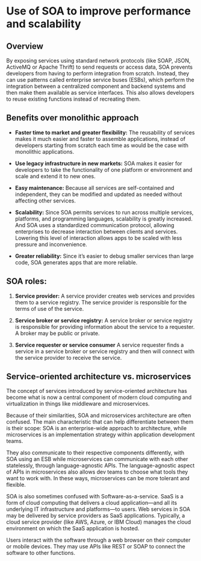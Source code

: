 
# **Use of SOA to improve performance and scalability**

## **Overview**

By exposing services using standard network protocols (like SOAP, JSON, ActiveMQ or Apache Thrift) to send requests or access data, SOA prevents developers from having to perform integration from scratch. Instead, they can use patterns called enterprise service buses (ESBs), which perform the integration between a centralized component and backend systems and then make them available as service interfaces. This also allows developers to reuse existing functions instead of recreating them.

## **Benefits over monolithic approach**

- **Faster time to market and greater flexibility:**
    The  reusability of services makes it much easier and faster to assemble applications, instead of developers starting from scratch each time as would be the case with monolithic applications.

- **Use legacy infrastructure in new markets:**
    SOA makes it easier for developers to take the functionality of one platform or environment and scale and extend it to new ones.

- **Easy maintenance:**
    Because all services are self-contained and independent, they can be modified and updated as needed without affecting other services.

- **Scalability:**
    Since SOA permits services to run across multiple services, platforms, and programming languages, scalability is greatly increased. And SOA uses a standardized communication protocol, allowing enterprises to decrease interaction between clients and services. Lowering this level of interaction allows apps to be scaled with less pressure and inconvenience.
  
- **Greater reliability:**
     Since it’s easier to debug smaller services than large code, SOA generates apps that are more reliable.

## **SOA roles:**

1. **Service provider:**
    A service provider creates web services and provides them to a service registry. The service provider is responsible for the terms of use of the service.

2. **Service broker or service registry:**
    A service broker or service registry is responsible for providing information about the service to a requester. A broker may be public or private.

3. **Service requester or service consumer**
    A service requester finds a service in a service broker or service registry and then will connect with the service provider to receive the service.

## **Service-oriented architecture vs. microservices**

The concept of services introduced by service-oriented architecture has become what is now a central component of modern cloud computing and virtualization in things like middleware and microservices.

Because of their similarities, SOA and microservices architecture are often confused. The main characteristic that can help differentiate between them is their scope: SOA is an enterprise-wide approach to architecture, while microservices is an implementation strategy within application development teams.

They also communicate to their respective components differently, with SOA using an ESB while microservices can communicate with each other statelessly, through language-agnostic APIs. The language-agnostic aspect of APIs in microservices also allows dev teams to choose what tools they want to work with. In these ways, microservices can be more tolerant and flexible.

SOA is also sometimes confused with Software-as-a-service. SaaS is a form of cloud computing that delivers a cloud application—and all its underlying IT infrastructure and platforms—to users. Web services in SOA may be delivered by service providers as SaaS applications. Typically, a cloud service provider (like AWS, Azure, or IBM Cloud) manages the cloud environment on which the SaaS application is hosted.

Users interact with the software through a web browser on their computer or mobile devices. They may use APIs like REST or SOAP to connect the software to other functions.
